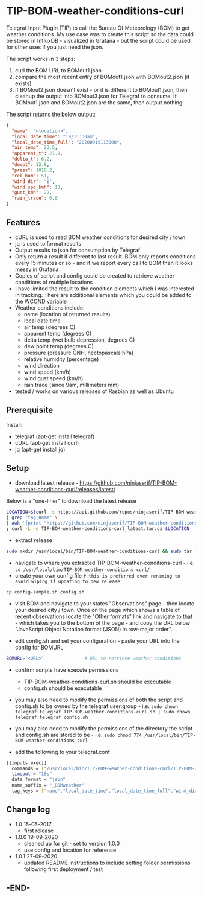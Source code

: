 # TIP-BOM-weather-conditions-curl

Telegraf Input Plugin (TIP) to call the Bureau Of Meteorology (BOM) to get weather conditions.  My use case was to create this script so the data could be stored in InfluxDB - visualized in Grafana - but the script could be used for other uses if you just need the json.

The script works in 3 steps:

1. curl the BOM URL to BOMout1.json
2. compare the most recent entry of BOMout1.json with BOMout2.json (if exists)
3. if BOMout2.json doesn't exist - or it is different to BOMout1.json, then cleanup the output into BOMout3.json for Telegraf to consume.  If BOMout1.json and BOMout2.json are the same, then output nothing.

The script returns the below output:

```json
{
  "name": "<location>",
  "local_date_time": "19/11:30am",
  "local_date_time_full": "20200919113000",
  "air_temp": 23.5,
  "apparent_t": 21.9,
  "delta_t": 6.2,
  "dewpt": 12.8,
  "press": 1018.2,
  "rel_hum": 51,
  "wind_dir": "E",
  "wind_spd_kmh": 13,
  "gust_kmh": 22,
  "rain_trace": 0.0
}
```

## Features

* cURL is used to read BOM weather conditions for desired city / town
* jq is used to format results
* Output results to json for consumption by Telegraf
* Only return a result if different to last result.  BOM only reports conditions every 15 minutes or so - and if we report every call to BOM then it looks messy in Grafana
* Copies of script and config could be created to retrieve weather conditions of multiple locations
* I have limited the result to the condition elements which I was interested in tracking.  There are additional elements which you could be added to the WCOND variable
* Weather conditions include:
  * name (location of returned results)
  * local date time
  * air temp (degrees C)
  * apparent temp (degrees C)
  * delta temp (wet bulb depression, degrees C)
  * dew point temp (degrees C)
  * pressure (pressure QNH, hectopascals hPa)
  * relative humidity (percentage)
  * wind direction
  * wind speed (km/h)
  * wind gust speed (km/h)
  * rain trace (since 9am, millimeters mm)
* tested / works on various releases of Rasbian as well as Ubuntu

## Prerequisite

Install:

* telegraf (apt-get install telegraf)
* cURL (apt-get install curl)
* jq (apt-get install jq)

## Setup

* download latest release - <https://github.com/ninjaserif/TIP-BOM-weather-conditions-curl/releases/latest/>

Below is a "one-liner" to download the latest release

```bash
LOCATION=$(curl -s https://api.github.com/repos/ninjaserif/TIP-BOM-weather-conditions-curl/releases/latest \
| grep "tag_name" \
| awk '{print "https://github.com/ninjaserif/TIP-BOM-weather-conditions-curl/archive/" substr($2, 2, length($2)-3) ".tar.gz"}') \
; curl -L -o TIP-BOM-weather-conditions-curl_latest.tar.gz $LOCATION
```

* extract release

```bash
sudo mkdir /usr/local/bin/TIP-BOM-weather-conditions-curl && sudo tar -xvzf TIP-BOM-weather-conditions-curl_latest.tar.gz --strip=1 -C /usr/local/bin/TIP-BOM-weather-conditions-curl
```

* navigate to where you extracted TIP-BOM-weather-conditions-curl - i.e. `cd /usr/local/bin/TIP-BOM-weather-conditions-curl/`
* create your own config file `# this is preferred over renaming to avoid wiping if updating to new release`

```bash
cp config-sample.sh config.sh
```

* visit BOM and navigate to your states "Observations" page - then locate your desired city / town.  Once on the page which shows a table of recent observations locate the "Other formats" link and navigate to that - which takes you to the bottom of the page - and copy the URL below "JavaScript Object Notation format (JSON) in row-major order".

* edit config.sh and set your configuration - paste your URL into the config for BOMURL

```bash
BOMURL="<URL>"               # URL to retrieve weather conditions
```

* confirm scripts have execute permissions
  * TIP-BOM-weather-conditions-curl.sh should be executable
  * config.sh should be executable

* you may also need to modify the permissions of both the script and config.sh to be owned by the telegraf user:group - i.e. `sudo chown telegraf:telegraf TIP-BOM-weather-conditions-curl.sh | sudo chown telegraf:telegraf config.sh`

* you may also need to modify the permissions of the directory the script and config.sh are stored to be  - i.e. `sudo chmod 774 /usr/local/bin/TIP-BOM-weather-conditions-curl`

* add the following to your telegraf.conf

```bash
[[inputs.exec]]
  commands = ["/usr/local/bin/TIP-BOM-weather-conditions-curl/TIP-BOM-weather-conditions-curl.sh"]
  timeout = "10s"
  data_format = "json"
  name_suffix = "_BOMweather"
  tag_keys = ["name","local_date_time","local_date_time_full","wind_dir"]
```

## Change log

* 1.0 15-05-2017
  * first release
* 1.0.0 19-09-2020
  * cleaned up for git - set to version 1.0.0
  * use config and location for reference
* 1.0.1 27-09-2020
  * updated README instructions to include setting folder permissions following first deployment / test

## -END-
